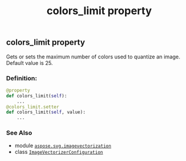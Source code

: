 ﻿---
title: colors_limit property
second_title: Aspose.SVG for Python via .NET API References
description: 
type: docs
weight: 40
url: /python-net/aspose.svg.imagevectorization/imagevectorizerconfiguration/colors_limit/
is_root: false
---

## colors_limit property


Gets or sets the maximum number of colors used to quantize an image.
Default value is 25.
### Definition:
```python
@property
def colors_limit(self):
    ...
@colors_limit.setter
def colors_limit(self, value):
    ...
```

### See Also
* module [`aspose.svg.imagevectorization`](../../)
* class [`ImageVectorizerConfiguration`](/svg/python-net/aspose.svg.imagevectorization/imagevectorizerconfiguration)
